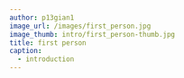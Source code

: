 ```yaml
---
author: p13gian1
image_url: /images/first_person.jpg
image_thumb: intro/first_person-thumb.jpg
title: first person
caption: 
  - introduction
---
```

